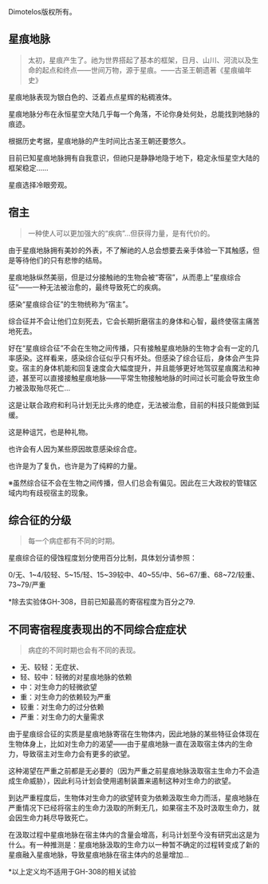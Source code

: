Dimotelos版权所有。

## 星痕地脉

>太初，星痕产生了。祂为世界搭起了基本的框架，日月、山川、河流以及生命的起点和终点——世间万物，源于星痕。——古圣王朝遗著《星痕编年史》

星痕地脉表现为银白色的、泛着点点星辉的粘稠液体。

星痕地脉分布在永恒星空大陆几乎每一个角落，不论你身处何处，总能找到地脉的痕迹。

根据历史考据，星痕地脉的产生时间比古圣王朝还要悠久。

目前已知星痕地脉拥有自我意识，但祂只是静静地隐于地下，稳定永恒星空大陆的框架稳定……

星痕选择冷眼旁观。

## 宿主

>一种使人可以更加强大的“疾病”...但获得力量，是有代价的。

由于星痕地脉拥有美妙的外表，不了解祂的人总会想要去亲手体验一下其触感，但是等待他们的只有悲惨的结局。

星痕地脉纵然美丽，但是过分接触祂的生物会被“寄宿”，从而患上“星痕综合征”——一种无法被治愈的，最终导致死亡的疾病。

感染“星痕综合征”的生物统称为“宿主”。

综合征并不会让他们立刻死去，它会长期折磨宿主的身体和心智，最终使宿主痛苦地死去。

好在“星痕综合征”不会在生物之间传播，只有接触星痕地脉的生物才会有一定的几率感染。这样看来，感染综合征似乎只有坏处。但感染了综合征后，身体会产生异变。宿主的身体机能和回复速度会大幅度提升，并且能够更好地驾驭星痕魔法和神迹，甚至可以直接接触星痕地脉——平常生物接触地脉的时间过长可能会导致生命力被汲取殆尽死亡…

这是让联合政府和利马计划无比头疼的绝症，无法被治愈，目前的科技只能做到延缓。

这是种诅咒，也是种礼物。

也许会有人因为某些原因故意感染综合症。

也许是为了复仇，也许是为了纯粹的力量。

※虽然综合征不会在生物之间传播，但人们总会有偏见。因此在三大政权的管辖区域内均有歧视宿主的现象。

## 综合征的分级

>每一个病症都有不同的时期。

星痕综合征的侵蚀程度划分使用百分比制，具体划分请参照：

0/无、1~4/较轻、5~15/轻、15~39较中、40~55/中、56~67/重、68~72/较重、73~79/严重

*除去实验体GH-308，目前已知最高的寄宿程度为百分之79.

## 不同寄宿程度表现出的不同综合症症状

>病症的不同时期也会有不同的表现。

- 无、较轻：无症状、
- 轻、较中：轻微的对星痕地脉的依赖
- 中：对生命力的轻微欲望
- 重：对生命力的依赖较为严重
- 较重：对生命力的过分依赖
- 严重：对生命力的大量需求

由于星痕综合征的实质是星痕地脉寄宿在生物体内，因此地脉的某些特征会体现在生物体身上，比如对生命力的渴望——由于星痕地脉一直在汲取宿主体内的生命力，导致宿主对生命力会有更多的欲望。

这种渴望在严重之前都是无必要的（因为严重之前星痕地脉汲取宿主生命力不会造成生命威胁），因此利马计划会使用遏制装置来遏制这种对生命力的欲望。

到达严重程度后，生物体对生命力的欲望转变为依赖汲取生命力而活，星痕地脉在严重情况下已经将宿主的生命力汲取的所剩无几，如果宿主不及时汲取生命力，就会因生命力耗尽导致死亡。

在汲取过程中星痕地脉在宿主体内的含量会增高，利马计划至今没有研究出这是为什么。有一种推测是：星痕地脉汲取的生命力以一种暂不确定的过程转变成了新的星痕融入星痕地脉，导致星痕地脉在宿主体内的总量增加…

*以上定义均不适用于GH-308的相关试验
